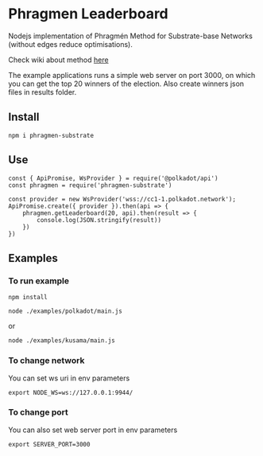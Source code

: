 # Phragmen Leaderboard

Nodejs implementation of Phragmén Method for Substrate-base Networks (without edges reduce optimisations). 

Check wiki about method [here](https://wiki.polkadot.network/docs/en/learn-phragmen)

The example applications runs a simple web server on port 3000, on which you can get the top 20 winners of the election. 
Also create winners json files in results folder.

## Install
`npm i phragmen-substrate`

## Use
```
const { ApiPromise, WsProvider } = require('@polkadot/api')
const phragmen = require('phragmen-substrate')

const provider = new WsProvider('wss://cc1-1.polkadot.network');
ApiPromise.create({ provider }).then(api => {
    phragmen.getLeaderboard(20, api).then(result => {
        console.log(JSON.stringify(result))
    })
})
```


## Examples
### To run example
`npm install`

`node ./examples/polkadot/main.js`

or

`node ./examples/kusama/main.js`

### To change network
You can set ws uri in env parameters

`export NODE_WS=ws://127.0.0.1:9944/`

### To change port
You can also set web server port in env parameters

`export SERVER_PORT=3000`

